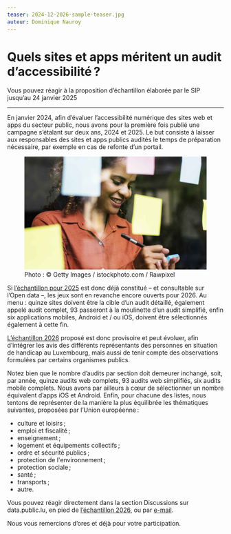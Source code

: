 ```yaml
---
teaser: 2024-12-2026-sample-teaser.jpg
auteur: Dominique Nauroy
---
```

 <hgroup> <h1>Quels sites et apps méritent un audit d’accessibilité&#8239;?</h1> 
 <p>Vous pouvez réagir à la proposition d’échantillon élaborée par le SIP jusqu’au 24 janvier 2025</p>
</hgroup>
<hr>
<div class="intro"> 
    <p>En janvier 2024, afin d’évaluer l’accessibilité numérique des sites web et apps du secteur public, nous avons pour la première fois publié une campagne s’étalant sur deux ans, 2024 et 2025. Le but consiste à laisser aux responsables des sites et apps publics audités le temps de préparation nécessaire, par exemple en cas de refonte d’un portail.</p>
</div>
<figure role="group" aria-label="Photo: © Getty Images / istockphoto.com / Rawpixel" class="pic"> <img src="img/2024-12-2026-sample.jpg" alt="Photo d'une femme organisant ses notes sur des post-its"> <figcaption>Photo&nbsp;: © Getty Images / istockphoto.com / Rawpixel</figcaption>
</figure>
<p>Si <a href="https://data.public.lu/fr/datasets/echantillons-pour-le-controle-de-laccessibilite-numerique-2024-2025/">l’échantillon pour 2025</a> est donc déjà constitué – et consultable sur l’Open data –, les jeux sont en revanche encore ouverts pour 2026. Au menu : quinze sites doivent être la cible d’un audit détaillé, également appelé audit complet, 93 passeront à la moulinette d’un audit simplifié, enfin six applications mobiles, Android et / ou iOS, doivent être sélectionnés également à cette fin.</p>
<p><a href="https://data.public.lu/fr/datasets/echantillon-pour-le-controle-de-laccessibilite-numerique-2026/">L’échantillon 2026</a> proposé est donc provisoire et peut évoluer, afin d’intégrer les avis des différents représentants des personnes en situation de handicap au Luxembourg, mais aussi de tenir compte des observations formulées par certains organismes publics.</p>
<p>Notez bien que le nombre d’audits par section doit demeurer inchangé, soit, par année, quinze audits web complets, 93 audits web simplifiés, six audits mobile complets. Nous avons par ailleurs à cœur de sélectionner un nombre équivalent d’apps iOS et Android. Enfin, pour chacune des listes, nous tentons de représenter de la manière la plus équilibrée les thématiques suivantes, proposées par l’Union européenne&#8239;:</p>
<ul>
<li>culture et loisirs&#8239;;</li>
<li>emploi et fiscalité&#8239;;</li>
<li>enseignement&#8239;;</li>
<li>logement et équipements collectifs&#8239;;</li>
<li>ordre et sécurité publics&#8239;;</li>
<li>protection de l'environnement&#8239;;</li>
<li>protection sociale&#8239;;</li>
<li>santé&#8239;;</li>
<li>transports&#8239;;</li>
<li>autre.</li>
</ul>
<p>Vous pouvez réagir directement dans la section Discussions sur data.public.lu, en pied de <a href="https://data.public.lu/fr/datasets/echantillon-pour-le-controle-de-laccessibilite-numerique-2026/">l’échantillon 2026</a>, ou par <a href="https://accessibilite.public.lu/fr/contact.html">e-mail</a>.</p>
<p>Nous vous remercions d’ores et déjà pour votre participation.</p>